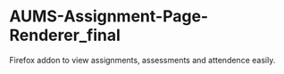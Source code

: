 # AUMS-Assignment-Page-Renderer_final
 Firefox addon to view assignments, assessments and attendence easily.
